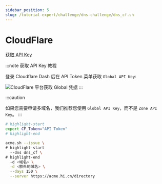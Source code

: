 ```yaml
---
sidebar_position: 5
slug: /tutorial-expert/challenge/dns-challenge/dns_cf.sh
---
```


# CloudFlare

<p><a href="https://dash.cloudflare.com/profile/api-tokens" className="button button--secondary button--lg text--no-decoration">获取 API Key</a></p>

:::note 获取 API Key 教程

登录 Cloudflare Dash 后在 API Token 菜单获取 `Global API Key`:

![CloudFlare 平台获取 Global 凭据](/docs/cloudflare-get-global-key.png)
:::

:::caution 

如果您需要申请多域名，我们推荐您使用 `Global API Key`，而不是 `Zone API Key`。
:::

```bash
# highlight-start
export CF_Token="API Token"
# highlight-end

acme.sh --issue \
# highlight-start
  --dns dns_cf \
# highlight-end
  -d <域名> \
  -d <额外的域名> \
  --days 150 \
  --server https://acme.hi.cn/directory
```